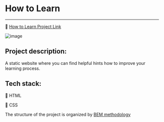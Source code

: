 # How to Learn
_______
:rocket: [How to Learn Project Link](https://tatianaryzhova.github.io/how-to-learn/)

![image](https://user-images.githubusercontent.com/56598375/123509185-48270800-d674-11eb-852b-e24414c0586b.png)

## Project description:

A static website where you can find helpful hints how to improve your learning process.

## Tech stack:

:small_blue_diamond: HTML

:small_blue_diamond: CSS

The structure of the project is organized by [BEM methodology](https://ru.bem.info/methodology/)
